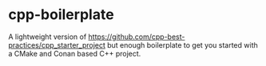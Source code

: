 # cpp-boilerplate

A lightweight version of <https://github.com/cpp-best-practices/cpp_starter_project> but
enough boilerplate to get you started with a CMake and Conan based C++ project.
